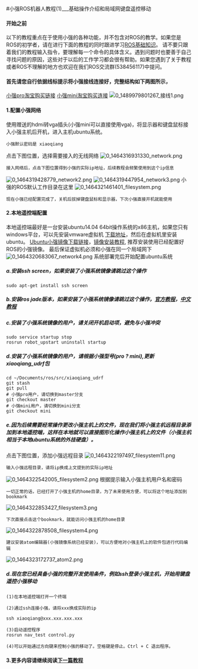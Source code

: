 #小强ROS机器人教程(1)___基础操作介绍和局域网键盘遥控移动<br>
#### 开始之前
以下的教程重点在于使用小强的各种功能，并不包含对ROS的教学。如果您是ROS的初学者，请在进行下面的教程的同时跟进学习[ROS基础知识](http://community.bwbot.org/topic/223/ros%E5%9F%BA%E7%A1%80%E7%9F%A5%E8%AF%86)。 请不要只跟着我们的教程输入指令，要理解每一个命令的具体含义。遇到问题时也要善于自己寻找问题的原因，这些对于以后的工作学习都会很有帮助。如果您遇到了关于教程或者ROS不理解的地方也欢迎在我们ROS交流群(538456117)中提问。

#### 首先请您自行依据线标提示将小强接线连接好，完整结构如下两图所示，
[小强pro淘宝购买链接](https://item.taobao.com/item.htm?spm=a1z10.3-c.w4002-11026595879.16.HBNOO8&id=527426530377)
[小强mini淘宝购买连接](https://item.taobao.com/item.htm?spm=a230r.1.14.235.ArwA0q&id=546650875509&ns=1&abbucket=6#detail)
![0_1489979801267_接线1.png](/assets/uploads/files/1489979804868-接线1-resized.png) 
#### 1.配置小强网络
使用赠送的hdmi转vga插头(小强mini可以直接使用vga)，将显示器和键盘鼠标接入小强主机后开机，进入主机ubuntu系统。
```
小强默认密码是 xiaoqiang
```
点击下图位置，选择需要接入的无线网络
![0_1464316931330_network.png](/uploads/files/1464316951028-network.png) 
```
接入网络后，点击下图位置得到小强的实际ip地址，后续教程会频繁使用到这个ip信息
```
![0_1464319428779_network2.png](/uploads/files/1464319450670-network2.png) 
![0_1464319447954_network3.png](/uploads/files/1464319469663-network3.png)
小强的ROS默认工作目录在这里
![0_1464321461401_filesystem.png](/uploads/files/1464321481610-filesystem.png)  
```
现在小强已经配置完成了，关机后拔掉键盘鼠标和显示器，下次小强直接开机就能使用
```
#### 2.本地遥控端配置
本地遥控端最好是一台安装ubuntu14.04 64bit操作系统的x86主机，如果您只有windows平台，可以先安装vmware虚拟机 [下载地址](http://blog.sina.com.cn/s/blog_4549d6770102vxue.html)，然后在虚拟机里安装ubuntu。
[Ubuntu小强镜像下载链接](https://pan.baidu.com/s/1geVV8yB)，[镜像安装教程](community.bwbot.org/topic/168/小强开发版系统镜像下载), 推荐安装使用已经配置好ROS的小强镜像。
最后保证虚拟机必须和小强在同一个局域网下
![0_1464320683067_network4.png](/uploads/files/1464320702765-network4.png) 
系统部署完后开始配置ubuntu系统
##### a.安装ssh screen，如果安装了小强系统镜像请跳过这个操作 
```
sudo apt-get install ssh screen
```
##### b.安装ros jade版本，如果安装了小强系统镜像请跳过这个操作，[官方教程](http://wiki.ros.org/jade/Installation/Ubuntu)，[中文教程](http://community.bwbot.org/topic/6/ros-及-rtabmap-环境配置)
##### c.安装了小强系统镜像的用户，请关闭开机启动项，避免与小强冲突
```
sudo service startup stop
rosrun robot_upstart uninstall startup
```
##### d.安装了小强系统镜像的用户，请根据小强型号(pro ? mini),更新xiaoqiang_udrf包
```
cd ~/Documents/ros/src/xiaoqiang_udrf
git stash
git pull
# 小强pro用户，请切换到master分支
git checkout master
# 小强mini用户，请切换到mini分支
git checkout mini
```
##### e.因为后续需要经常操作更改小强主机上的文件，现在我们将小强主机远程目录添加到本地遥控端，这样在本地就可以直接图形化操作小强主机上的文件（小强主机相当于本地ubuntu系统的外挂硬盘）。
点击下图位置，添加小强远程目录
![0_1464322197497_filesystem11.png](/uploads/files/1464322217262-filesystem11.png)

```
输入小强远程目录，请将ip换成上文提到的实际ip地址
```
![0_1464322542005_filesystem2.png](/uploads/files/1464322561579-filesystem2.png)
根据提示输入小强主机用户名和密码
```
一切正常的话，已经打开了小强主机的home目录，为了未来使用方便，可以将这个地址添加到bookmark
```
![0_1464322853427_filesystem3.png](/uploads/files/1464322872915-filesystem3.png) 
```
下次直接点击这个bookmark，就能访问小强主机的home目录
```
![0_1464322878508_filesystem4.png](/uploads/files/1464322898071-filesystem4.png) 
```
建议安装atom编辑器(小强镜像系统已经安装)，可以方便地对小强主机上的软件包进行代码编辑
```
![0_1464323172737_atom2.png](/uploads/files/1464323192453-atom2.png) 
##### d.现在您已经具备小强的完整开发使用条件，例如ssh登录小强主机，开始用键盘遥控小强移动
```
(1)在本地遥控端打开一个终端

(2)通过ssh连接小强，请将xxx换成实际的ip

ssh xiaoqiang@xxx.xxx.xxx.xxx

(3)启动遥控程序
rosrun nav_test control.py

(4)可以开始通过方向键来控制小强的移动了。空格键是停止。Ctrl + C 退出程序。

```
#### 3.更多内容请继续阅读[下一篇教程](http://community.bwbot.org/topic/27/%E5%B0%8F%E5%BC%BAros%E6%9C%BA%E5%99%A8%E4%BA%BA%E6%95%99%E7%A8%8B-2-___%E8%93%9D%E9%B2%B8%E6%99%BA%E8%83%BD%E5%BC%80%E6%BA%90%E8%BD%AF%E4%BB%B6%E4%BB%93%E5%BA%93%E7%9A%84%E4%BD%BF%E7%94%A8%E5%92%8Cros%E5%BC%80%E6%9C%BA%E5%90%AF%E5%8A%A8%E4%BB%BB%E5%8A%A1%E7%9A%84%E9%85%8D%E7%BD%AE)